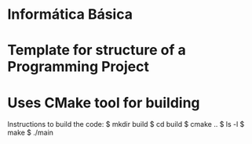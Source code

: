 # Informática Básica 
# Template for structure of a Programming Project
# Uses CMake tool for building


Instructions to build the code:
  $ mkdir build
  $ cd build
  $ cmake ..
  $ ls -l
  $ make
  $ ./main
